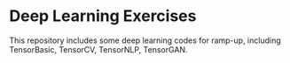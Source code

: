 # Deep Learning Exercises

This repository includes some deep learning codes for ramp-up, including TensorBasic, TensorCV, TensorNLP, TensorGAN.